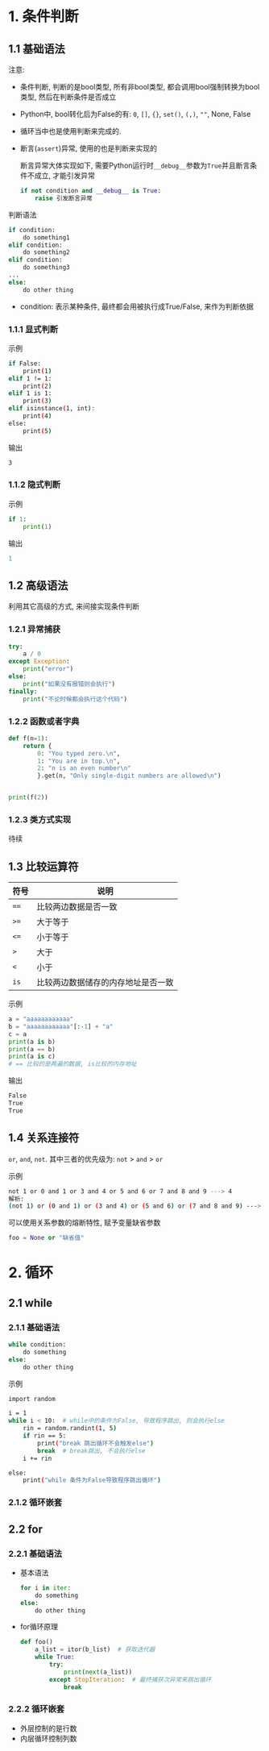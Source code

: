 # 1. 条件判断

## 1.1 基础语法

注意: 

* 条件判断, 判断的是bool类型, 所有非bool类型, 都会调用bool强制转换为bool类型, 然后在判断条件是否成立

* Python中, bool转化后为False的有: `0`, `[]`, `{}`, `set()`, `(,)`, `""`, None, False 

* 循环当中也是使用判断来完成的.

* 断言(`assert`)异常, 使用的也是判断来实现的

  断言异常大体实现如下, 需要Python运行时`__debug__`参数为`True`并且断言条件不成立, 才能引发异常

  ```Python
  if not condition and __debug__ is True:
      raise 引发断言异常
  ```


判断语法

```Python
if condition:
    do something1
elif condition:
    do something2
elif condition:
    do something3
...
else:
    do other thing
```

* condition: 表示某种条件, 最终都会用被执行成True/False, 来作为判断依据

### 1.1.1 显式判断

示例

```bash
if False:
    print(1)
elif 1 != 1:
	print(2)
elif 1 is 1:
	print(3)
elif isinstance(1, int):
	print(4)
else:
	print(5)
```

输出

```bash
3
```

### 1.1.2 隐式判断

示例

```Python
if 1:
    print(1)
```

输出

```python
1
```

## 1.2 高级语法

利用其它高级的方式, 来间接实现条件判断

### 1.2.1 异常捕获 

```Python
try:
    a / 0
except Exception:
    print("error")
else:
    print("如果没有报错则会执行")
finally:
    print("不论时候都会执行这个代码")
```

### 1.2.2 函数或者字典

```Python
def f(n=1):
    return {
        0: "You typed zero.\n",
        1: "You are in top.\n",
        2: "n is an even number\n"
        }.get(n, "Only single-digit numbers are allowed\n")


print(f(2))
```

### 1.2.3 类方式实现

待续

## 1.3 比较运算符

| 符号 | 说明                               |
| ---- | ---------------------------------- |
| `==` | 比较两边数据是否一致               |
| `>=` | 大于等于                           |
| `<=` | 小于等于                           |
| `>`  | 大于                               |
| `<`  | 小于                               |
| `is` | 比较两边数据储存的内存地址是否一致 |

示例

```Python
a = "aaaaaaaaaaaa"
b = "aaaaaaaaaaaa"[:-1] + "a"
c = a
print(a is b)
print(a == b)
print(a is c)
# == 比较的是两遍的数据, is比较的内存地址
```

输出

```bash
False
True
True
```

## 1.4 关系连接符

`or`, `and`, `not`. 其中三者的优先级为: `not` > `and` > `or`

示例

```bash
not 1 or 0 and 1 or 3 and 4 or 5 and 6 or 7 and 8 and 9 ---> 4
解析:
(not 1) or (0 and 1) or (3 and 4) or (5 and 6) or (7 and 8 and 9) ---> 4 
```

可以使用关系参数的熔断特性, 赋予变量缺省参数

```Python
foo = None or "缺省值"
```

# 2. 循环

## 2.1 while

### 2.1.1 基础语法

```Python
while condition:
    do something
else:
    do other thing
```

示例

```bash
import random

i = 1
while i < 10:  # while中的条件为False, 导致程序跳出, 则会执行else
    rin = random.randint(1, 5)
    if rin == 5:
        print("break 跳出循环不会触发else")
        break  # break跳出, 不会执行else
    i += rin

else:
    print("while 条件为False导致程序跳出循环")
```

### 2.1.2 循环嵌套

## 2.2 for

### 2.2.1 基础语法

* 基本语法

  ```Python
  for i in iter:
      do something
  else:
      do other thing
  ```

* for循环原理

  ```Python
  def foo()
      a_list = itor(b_list)  # 获取迭代器
      while True:
          try:
              print(next(a_list))
          except StopIteration:  # 最终捕获次异常来跳出循环
              break
  ```

  



### 2.2.2 循环嵌套

- 外层控制的是行数
- 内层循环控制列数